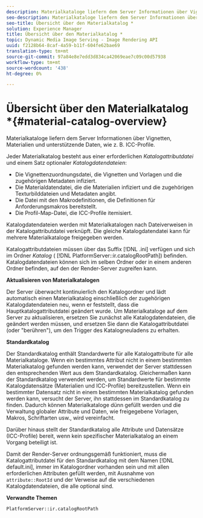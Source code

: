 ```yaml
---
description: Materialkataloge liefern dem Server Informationen über Vignetten, Materialien und unterstützende Daten, wie z. B. ICC-Profile.
seo-description: Materialkataloge liefern dem Server Informationen über Vignetten, Materialien und unterstützende Daten, wie z. B. ICC-Profile.
seo-title: Übersicht über den Materialkatalog *
solution: Experience Manager
title: Übersicht über den Materialkatalog *
topic: Dynamic Media Image Serving - Image Rendering API
uuid: f2128b64-8caf-4a59-b11f-604fe62bae69
translation-type: tm+mt
source-git-commit: 97a84e8e7edd3d834ca42069eae7c09c00d57938
workflow-type: tm+mt
source-wordcount: '438'
ht-degree: 0%

---
```



# Übersicht über den Materialkatalog *{#material-catalog-overview}

Materialkataloge liefern dem Server Informationen über Vignetten, Materialien und unterstützende Daten, wie z. B. ICC-Profile.

Jeder Materialkatalog besteht aus einer erforderlichen *Katalogattributdatei* und einem Satz optionaler *Katalogdatendateien*:

* Die Vignettenzuordnungsdatei, die Vignetten und Vorlagen und die zugehörigen Metadaten infiziert.
* Die Materialdatendatei, die die Materialien infiziert und die zugehörigen Texturbilddateien und Metadaten angibt.
* Die Datei mit den Makrodefinitionen, die Definitionen für Anforderungsmakros bereitstellt.
* Die Profil-Map-Datei, die ICC-Profile itemisiert.

Katalogdatendateien werden mit Materialkatalogen nach Dateiverweisen in der Katalogattributdatei verknüpft. Die gleiche Katalogdatendatei kann für mehrere Materialkataloge freigegeben werden.

Katalogattributdateien müssen über das Suffix [!DNL .ini] verfügen und sich im Ordner *Katalog* ( [!DNL PlatformServer::ir.catalogRootPath]) befinden. Katalogdatendateien können sich im selben Ordner oder in einem anderen Ordner befinden, auf den der Render-Server zugreifen kann.

**Aktualisieren von Materialkatalogen**

Der Server überwacht kontinuierlich den Katalogordner und lädt automatisch einen Materialkatalog einschließlich der zugehörigen Katalogdatendateien neu, wenn er feststellt, dass die Hauptkatalogattributdatei geändert wurde. Um Materialkataloge auf dem Server zu aktualisieren, ersetzen Sie zunächst alle Katalogdatendateien, die geändert werden müssen, und ersetzen Sie dann die Katalogattributdatei (oder &quot;berühren&quot;), um den Trigger des Katalogneuladens zu erhalten.

**Standardkatalog**

Der Standardkatalog enthält Standardwerte für alle Katalogattribute für alle Materialkataloge. Wenn ein bestimmtes Attribut nicht in einem bestimmten Materialkatalog gefunden werden kann, verwendet der Server stattdessen den entsprechenden Wert aus dem Standardkatalog. Gleichermaßen kann der Standardkatalog verwendet werden, um Standardwerte für bestimmte Katalogdatensätze (Materialien und ICC-Profile) bereitzustellen. Wenn ein bestimmter Datensatz nicht in einem bestimmten Materialkatalog gefunden werden kann, versucht der Server, ihn stattdessen im Standardkatalog zu finden. Dadurch können Materialkataloge dünn gefüllt werden und die Verwaltung globaler Attribute und Daten, wie freigegebene Vorlagen, Makros, Schriftarten usw., wird vereinfacht.

Darüber hinaus stellt der Standardkatalog alle Attribute und Datensätze (ICC-Profile) bereit, wenn kein spezifischer Materialkatalog an einem Vorgang beteiligt ist.

Damit der Render-Server ordnungsgemäß funktioniert, muss die Katalogattributdatei für den Standardkatalog mit dem Namen [!DNL default.ini], immer im Katalogordner vorhanden sein und mit allen erforderlichen Attributen gefüllt werden, mit Ausnahme von `attribute::RootId` und der Verweise auf die verschiedenen Katalogdatendateien, die alle optional sind.

**Verwandte Themen**

`PlatformServer::ir.catalogRootPath`
